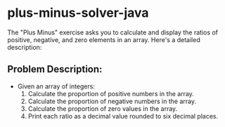 # plus-minus-solver-java

The "Plus Minus" exercise asks you to calculate and display the ratios of positive, negative, and zero elements in an array. Here's a detailed description:

## Problem Description:

- Given an array of integers:
  1. Calculate the proportion of positive numbers in the array.
  2. Calculate the proportion of negative numbers in the array.
  3. Calculate the proportion of zero values in the array.
  4. Print each ratio as a decimal value rounded to six decimal places.
